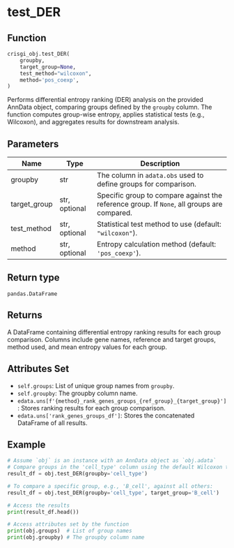 # test_DER

## Function

```python
crisgi_obj.test_DER(
    groupby,
    target_group=None,
    test_method="wilcoxon",
    method='pos_coexp',
)
```

Performs differential entropy ranking (DER) analysis on the provided AnnData object, comparing groups defined by the `groupby` column. The function computes group-wise entropy, applies statistical tests (e.g., Wilcoxon), and aggregates results for downstream analysis.

## Parameters

| Name           | Type     | Description                                                                                     |
|----------------|----------|-------------------------------------------------------------------------------------------------|
| groupby        | str      | The column in `adata.obs` used to define groups for comparison.                                 |
| target_group   | str, optional | Specific group to compare against the reference group. If `None`, all groups are compared. |
| test_method    | str, optional | Statistical test method to use (default: `"wilcoxon"`).                                    |
| method         | str, optional | Entropy calculation method (default: `'pos_coexp'`).                                       |

## Return type

`pandas.DataFrame`

## Returns

A DataFrame containing differential entropy ranking results for each group comparison. Columns include gene names, reference and target groups, method used, and mean entropy values for each group.

## Attributes Set

- `self.groups`: List of unique group names from `groupby`.
- `self.groupby`: The groupby column name.
- `edata.uns[f'{method}_rank_genes_groups_{ref_group}_{target_group}']`: Stores ranking results for each group comparison.
- `edata.uns['rank_genes_groups_df']`: Stores the concatenated DataFrame of all results.

## Example

```python
# Assume `obj` is an instance with an AnnData object as `obj.adata`
# Compare groups in the 'cell_type' column using the default Wilcoxon test and 'pos_coexp' method
result_df = obj.test_DER(groupby='cell_type')

# To compare a specific group, e.g., 'B_cell', against all others:
result_df = obj.test_DER(groupby='cell_type', target_group='B_cell')

# Access the results
print(result_df.head())

# Access attributes set by the function
print(obj.groups)  # List of group names
print(obj.groupby) # The groupby column name
```
